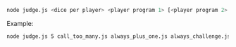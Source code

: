 ```bash
node judge.js <dice per player> <player program 1> [<player program 2>...]
```

Example:
```bash
node judge.js 5 call_too_many.js always_plus_one.js always_challenge.js
```

